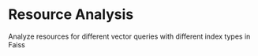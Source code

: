 # Resource Analysis
Analyze resources for different vector queries with different index types in Faiss
